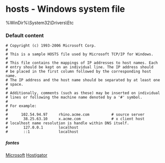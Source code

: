# hosts - Windows system file 
%WinDir%\System32\Drivers\Etc

### Default content

```
# Copyright (c) 1993-2006 Microsoft Corp.
#
# This is a sample HOSTS file used by Microsoft TCP/IP for Windows.
#
# This file contains the mappings of IP addresses to host names. Each
# entry should be kept on an individual line. The IP address should
# be placed in the first column followed by the corresponding host name.
# The IP address and the host name should be separated by at least one
# space.
#
# Additionally, comments (such as these) may be inserted on individual
# lines or following the machine name denoted by a '#' symbol.
#
# For example:
#
#      102.54.94.97     rhino.acme.com          # source server
#       38.25.63.10     x.acme.com              # x client host
# localhost name resolution is handle within DNS itself.
#       127.0.0.1       localhost
#       ::1             localhost
```

##### fontes
[Microsoft](https://support.microsoft.com/pt-br/help/972034/how-to-reset-the-hosts-file-back-to-the-default)
[Hostigator](https://suporte.hostgator.com.br/hc/pt-br/articles/115000391994-Funcionalidades-do-arquivo-hosts)
